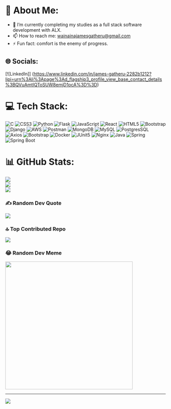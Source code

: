 
# 💫 About Me:


- 🌱 I’m currently completing my studies as a full stack software development with ALX.
- 📫 How to reach me: wainainajamesgatheru@gmail.com
- ⚡ Fun fact: comfort is the enemy of progress.


## 🌐 Socials:
[![LinkedIn]] (https://www.linkedin.com/in/james-gatheru-2282b1212?lipi=urn%3Ali%3Apage%3Ad_flagship3_profile_view_base_contact_details%3BQVuAmtIQToSUW8emjD1ocA%3D%3D)

# 💻 Tech Stack:
![C](https://img.shields.io/badge/c-%2300599C.svg?style=for-the-badge&logo=c&logoColor=white) ![CSS3](https://img.shields.io/badge/css3-%231572B6.svg?style=for-the-badge&logo=css3&logoColor=white) ![Python](https://img.shields.io/badge/python-3670A0?style=for-the-badge&logo=python&logoColor=ffdd54) ![Flask](https://img.shields.io/badge/Flask-000000?style=for-the-badge&logo=flask&logoColor=white) ![JavaScript](https://img.shields.io/badge/javascript-%23323330.svg?style=for-the-badge&logo=javascript&logoColor=%23F7DF1E) ![React](https://img.shields.io/badge/React-20232A?style=for-the-badge&logo=react&logoColor=61DAFB) ![HTML5](https://img.shields.io/badge/html5-%23E34F26.svg?style=for-the-badge&logo=html5&logoColor=white) ![Bootstrap](https://img.shields.io/badge/bootstrap-%23563D7C.svg?style=for-the-badge&logo=bootstrap&logoColor=white) ![Django](https://img.shields.io/badge/django-%23092E20.svg?style=for-the-badge&logo=django&logoColor=white) ![AWS](https://img.shields.io/badge/AWS-%23FF9900.svg?style=for-the-badge&logo=amazon-aws&logoColor=white) ![Postman](https://img.shields.io/badge/Postman-FF6C37?style=for-the-badge&logo=postman&logoColor=white) ![MongoDB](https://img.shields.io/badge/MongoDB-4EA94B?style=for-the-badge&logo=mongodb&logoColor=white) ![MySQL](https://img.shields.io/badge/MySQL-005C84?style=for-the-badge&logo=mysql&logoColor=white) ![PostgresSQL](https://img.shields.io/badge/PostgreSQL-316192?style=for-the-badge&logo=postgresql&logoColor=white) ![Axios](https://img.shields.io/badge/axios-671ddf?&style=for-the-badge&logo=axios&logoColor=white) ![Bootstrap](https://img.shields.io/badge/Bootstrap-563D7C?style=for-the-badge&logo=bootstrap&logoColor=white) ![Docker](https://img.shields.io/badge/Docker-2CA5E0?style=for-the-badge&logo=docker&logoColor=white) ![JUnit5](https://img.shields.io/badge/Junit5-25A162?style=for-the-badge&logo=junit5&logoColor=white) ![Nginx](https://img.shields.io/badge/Nginx-009639?style=for-the-badge&logo=nginx&logoColor=white) ![Java](https://img.shields.io/badge/java-%23ED8B00.svg?style=for-the-badge&logo=openjdk&logoColor=white) ![Spring](https://img.shields.io/badge/Spring-6DB33F?style=for-the-badge&logo=spring&logoColor=white) ![Spring Boot](https://img.shields.io/badge/Spring_Boot-F2F4F9?style=for-the-badge&logo=spring-boot)


# 📊 GitHub Stats:
![](https://github-readme-stats.vercel.app/api?username=JamesWainaina&theme=dark&hide_border=false&include_all_commits=false&count_private=false)<br/>
![](https://github-readme-streak-stats.herokuapp.com/?user=JamesWainaina&theme=dark&hide_border=false)<br/>
![](https://github-readme-stats.vercel.app/api/top-langs/?username=JamesWainaina&theme=dark&hide_border=false&include_all_commits=false&count_private=false&layout=compact)

### ✍️ Random Dev Quote
![](https://quotes-github-readme.vercel.app/api?type=horizontal&theme=radical)

### 🔝 Top Contributed Repo
![](https://github-contributor-stats.vercel.app/api?username=JamesWainaina&limit=5&theme=dark&combine_all_yearly_contributions=true)

### 😂 Random Dev Meme
<img src='https://randommeme-five.vercel.app/' style="height: 400px;"/>

---
[![](https://visitcount.itsvg.in/api?id=JamesWainaina&icon=0&color=0)](https://visitcount.itsvg.in)

<!-- Proudly created with GPRM ( https://gprm.itsvg.in ) -->
